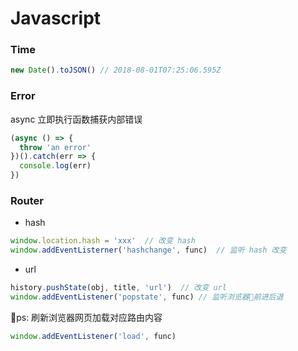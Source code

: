 # Javascript

### Time
```js
new Date().toJSON() // 2018-08-01T07:25:06.595Z
```

### Error
async 立即执行函数捕获内部错误
```js
(async () => {
  throw 'an error'
})().catch(err => {
  console.log(err)
})
```

### Router
- hash
```js
window.location.hash = 'xxx'  // 改变 hash
window.addEventListerner('hashchange', func)  // 监听 hash 改变
```

- url
```js
history.pushState(obj, title, 'url')  // 改变 url
window.addEventListener('popstate', func) // 监听浏览器前进后退
```
ps: 刷新浏览器网页加载对应路由内容
```js
window.addEventListener('load', func)
```
